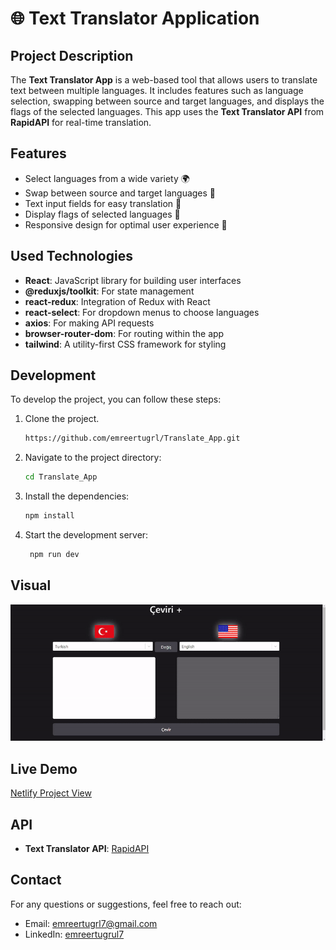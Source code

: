 # 🌐 Text Translator Application

## Project Description

The **Text Translator App** is a web-based tool that allows users to translate text between multiple languages. It includes features such as language selection, swapping between source and target languages, and displays the flags of the selected languages. This app uses the **Text Translator API** from **RapidAPI** for real-time translation.

## Features

- Select languages from a wide variety 🌍
- Swap between source and target languages 🔄
- Text input fields for easy translation 📝
- Display flags of selected languages 🚩
- Responsive design for optimal user experience 📱

## Used Technologies

- **React**: JavaScript library for building user interfaces
- **@reduxjs/toolkit**: For state management
- **react-redux**: Integration of Redux with React
- **react-select**: For dropdown menus to choose languages
- **axios**: For making API requests
- **browser-router-dom**: For routing within the app
- **tailwind**: A utility-first CSS framework for styling

## Development

To develop the project, you can follow these steps:

1. Clone the project.

   ```bash
   https://github.com/emreertugrl/Translate_App.git
   ```

2. Navigate to the project directory:

   ```bash
   cd Translate_App
   ```

3. Install the dependencies:

   ```bash
   npm install
   ```

4. Start the development server:

   ```bash
    npm run dev
   ```

## Visual

<img src="/public/translate_app.gif" alt="translate-app-gif">

## Live Demo

<a href="https://texttranslateapp.netlify.app/">Netlify Project View</a>

## API

- **Text Translator API**: [RapidAPI](https://rapidapi.com/dickyagustin/api/text-translator2/playground/apiendpoint_d3efc78f-2d7f-45a8-8c5d-41571384d1e8)

## Contact

For any questions or suggestions, feel free to reach out:

- Email: emreertugrl7@gmail.com
- LinkedIn: [emreertugrul7](https://www.linkedin.com/in/emreertugrul7/)
